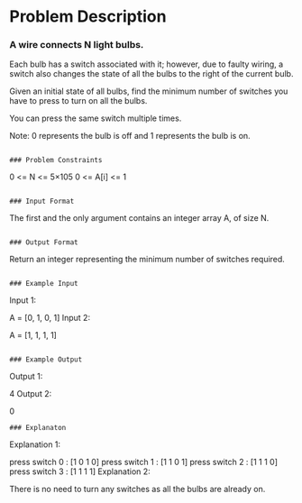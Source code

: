 # Problem Description

### A wire connects N light bulbs.

Each bulb has a switch associated with it; however, due to faulty wiring, a switch also changes the state of all the bulbs to the right of the current bulb.

Given an initial state of all bulbs, find the minimum number of switches you have to press to turn on all the bulbs.

You can press the same switch multiple times.

Note: 0 represents the bulb is off and 1 represents the bulb is on.

```

### Problem Constraints

```

0 <= N <= 5×105
0 <= A[i] <= 1

```

### Input Format

```

The first and the only argument contains an integer array A, of size N.

```

### Output Format

```

Return an integer representing the minimum number of switches required.

```

### Example Input

```

Input 1:

A = [0, 1, 0, 1]
Input 2:

A = [1, 1, 1, 1]

```

### Example Output

```

Output 1:

4
Output 2:

0

```
### Explanaton

```

Explanation 1:

press switch 0 : [1 0 1 0]
press switch 1 : [1 1 0 1]
press switch 2 : [1 1 1 0]
press switch 3 : [1 1 1 1]
Explanation 2:

There is no need to turn any switches as all the bulbs are already on.

```

```
